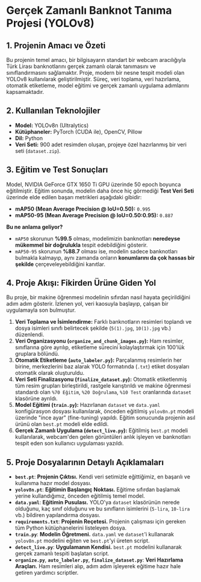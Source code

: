 # Gerçek Zamanlı Banknot Tanıma Projesi (YOLOv8)

## 1. Projenin Amacı ve Özeti

Bu projenin temel amacı, bir bilgisayarın standart bir webcam aracılığıyla Türk Lirası banknotlarını gerçek zamanlı olarak tanımasını ve sınıflandırmasını sağlamaktır. Proje, modern bir nesne tespit modeli olan YOLOv8 kullanılarak geliştirilmiştir. Süreç, veri toplama, veri hazırlama, otomatik etiketleme, model eğitimi ve gerçek zamanlı uygulama adımlarını kapsamaktadır.

## 2. Kullanılan Teknolojiler

- **Model:** YOLOv8n (Ultralytics)
- **Kütüphaneler:** PyTorch (CUDA ile), OpenCV, Pillow
- **Dil:** Python
- **Veri Seti:** 900 adet resimden oluşan, projeye özel hazırlanmış bir veri seti (`dataset.zip`).

## 3. Eğitim ve Test Sonuçları

Model, NVIDIA GeForce GTX 1650 Ti GPU üzerinde 50 epoch boyunca eğitilmiştir. Eğitim sonunda, modelin daha önce hiç görmediği **Test Veri Seti** üzerinde elde edilen başarı metrikleri aşağıdaki gibidir:

- **mAP50 (Mean Average Precision @ IoU=0.50):** `0.995`
- **mAP50-95 (Mean Average Precision @ IoU=0.50:0.95):** `0.887`

**Bu ne anlama geliyor?**
- `mAP50` skorunun **%99.5** olması, modelimizin banknotları **neredeyse mükemmel bir doğrulukla** tespit edebildiğini gösterir.
- `mAP50-95` skorunun **%88.7** olması ise, modelin sadece banknotları bulmakla kalmayıp, aynı zamanda onların **konumlarını da çok hassas bir şekilde** çerçeveleyebildiğini kanıtlar.

## 4. Proje Akışı: Fikirden Ürüne Giden Yol

Bu proje, bir makine öğrenmesi modelinin sıfırdan nasıl hayata geçirildiğini adım adım gösterir. İzlenen yol, veri kaosuyla başlayıp, çalışan bir uygulamayla son bulmuştur.

1.  **Veri Toplama ve İsimlendirme:** Farklı banknotların resimleri toplandı ve dosya isimleri sınıfı belirtecek şekilde (`5(1).jpg`, `10(1).jpg` vb.) düzenlendi.
2.  **Veri Organizasyonu (`organize_and_chunk_images.py`):** Ham resimler, sınıflarına göre ayrılıp, etiketleme sürecini kolaylaştırmak için 100'lük gruplara bölündü.
3.  **Otomatik Etiketleme (`auto_labeler.py`):** Parçalanmış resimlerin her birine, merkezlerini baz alarak YOLO formatında (`.txt`) etiket dosyaları otomatik olarak oluşturuldu.
4.  **Veri Seti Finalizasyonu (`finalize_dataset.py`):** Otomatik etiketlenmiş tüm resim grupları birleştirildi, rastgele karıştırıldı ve makine öğrenmesi standardı olan `%70 Eğitim`, `%20 Doğrulama`, `%10 Test` oranlarında `dataset` klasörüne ayrıldı.
5.  **Model Eğitimi (`train.py`):** Hazırlanan `dataset` ve `data.yaml` konfigürasyon dosyası kullanılarak, önceden eğitilmiş `yolov8n.pt` modeli üzerinde "ince ayar" (fine-tuning) yapıldı. Eğitim sonucunda projenin asıl ürünü olan `best.pt` modeli elde edildi.
6.  **Gerçek Zamanlı Uygulama (`detect_live.py`):** Eğitilmiş `best.pt` modeli kullanılarak, webcam'den gelen görüntüleri anlık işleyen ve banknotları tespit eden son kullanıcı uygulaması yazıldı.

## 5. Proje Dosyalarının Detaylı Açıklamaları

- **`best.pt`**: **Projenin Çıktısı.** Kendi veri setimizle eğittiğimiz, en başarılı ve kullanıma hazır model dosyası.
- **`yolov8n.pt`**: **Eğitimin Başlangıç Noktası.** Eğitime sıfırdan başlamak yerine kullandığımız, önceden eğitilmiş temel model.
- **`data.yaml`**: **Eğitimin Pusulası.** YOLO'ya `dataset` klasörünün nerede olduğunu, kaç sınıf olduğunu ve bu sınıfların isimlerini (`5-lira`, `10-lira` vb.) bildiren yapılandırma dosyası.
- **`requirements.txt`**: **Projenin Reçetesi.** Projenin çalışması için gereken tüm Python kütüphanelerini listeleyen dosya.
- **`train.py`**: **Modelin Öğretmeni.** `data.yaml` ve `dataset`'i kullanarak `yolov8n.pt` modelini eğiten ve `best.pt`'yi üreten script.
- **`detect_live.py`**: **Uygulamanın Kendisi.** `best.pt` modelini kullanarak gerçek zamanlı tespiti başlatan script.
- **`organize.py`**, **`auto_labeler.py`**, **`finalize_dataset.py`**: **Veri Hazırlama Araçları.** Ham resimleri alıp, adım adım işleyerek eğitime hazır hale getiren yardımcı scriptler.
